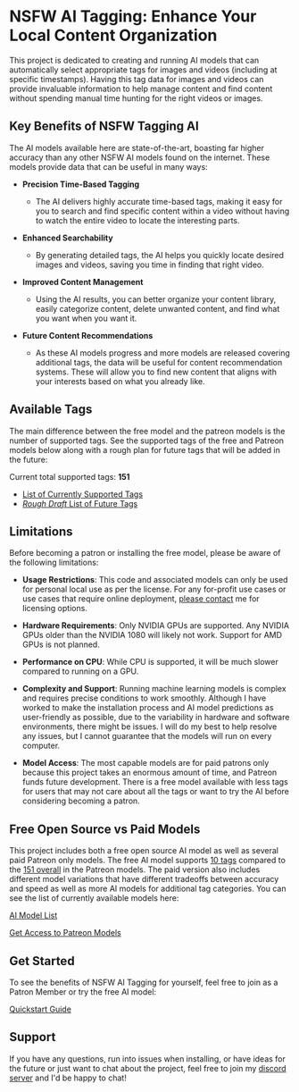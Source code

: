 # NSFW AI Tagging: Enhance Your Local Content Organization

This project is dedicated to creating and running AI models that can automatically select appropriate tags for images and videos (including at specific timestamps). Having this tag data for images and videos can provide invaluable information to help manage content and find content without spending manual time hunting for the right videos or images.

## Key Benefits of NSFW Tagging AI

The AI models available here are state-of-the-art, boasting far higher accuracy than any other NSFW AI models found on the internet. These models provide data that can be useful in many ways:

* **Precision Time-Based Tagging**
  - The AI delivers highly accurate time-based tags, making it easy for you to search and find specific content within a video without having to watch the entire video to locate the interesting parts.

* **Enhanced Searchability**
  - By generating detailed tags, the AI helps you quickly locate desired images and videos, saving you time in finding that right video.

* **Improved Content Management**
  - Using the AI results, you can better organize your content library, easily categorize content, delete unwanted content, and find what you want when you want it.

* **Future Content Recommendations**
  - As these AI models progress and more models are released covering additional tags, the data will be useful for content recommendation systems. These will allow you to find new content that aligns with your interests based on what you already like.

## Available Tags
The main difference between the free model and the patreon models is the number of supported tags. See the supported tags of the free and Patreon models below along with a rough plan for future tags that will be added in the future:

Current total supported tags: **151**
- [List of Currently Supported Tags](https://docs.google.com/spreadsheets/d/1MbULbXaUMjvuGo066SuPaJVjBSSA57jhS3DAtvWNpwI/edit?usp=sharing)
- [*Rough Draft* List of Future Tags](https://docs.google.com/spreadsheets/d/13dFiZDMqpoaeOWo-M4LBweOAwkcmetgzYHMdqGIK328/edit?usp=sharing)

## Limitations

Before becoming a patron or installing the free model, please be aware of the following limitations:

- **Usage Restrictions**: This code and associated models can only be used for personal local use as per the license. For any for-profit use cases or use cases that require online deployment, [please contact](https://discord.gg/EvYbZBf) me for licensing options.

- **Hardware Requirements**: Only NVIDIA GPUs are supported. Any NVIDIA GPUs older than the NVIDIA 1080 will likely not work. Support for AMD GPUs is not planned.

- **Performance on CPU**: While CPU is supported, it will be much slower compared to running on a GPU.

- **Complexity and Support**: Running machine learning models is complex and requires precise conditions to work smoothly. Although I have worked to make the installation process and AI model predictions as user-friendly as possible, due to the variability in hardware and software environments, there might be issues. I will do my best to help resolve any issues, but I cannot guarantee that the models will run on every computer.

- **Model Access**: The most capable models are for paid patrons only because this project takes an enormous amount of time, and Patreon funds future development. There is a free model available with less tags for users that may not care about all the tags or want to try the AI before considering becoming a patron.

## Free Open Source vs Paid Models

This project includes both a free open source AI model as well as several paid Patreon only models. The free AI model supports [10 tags](https://docs.google.com/spreadsheets/d/1MbULbXaUMjvuGo066SuPaJVjBSSA57jhS3DAtvWNpwI/edit?usp=sharing) compared to the [151 overall](https://docs.google.com/spreadsheets/d/1MbULbXaUMjvuGo066SuPaJVjBSSA57jhS3DAtvWNpwI/edit?usp=sharing) in the Patreon models. The paid version also includes different model variations that have different tradeoffs between accuracy and speed as well as more AI models for additional tag categories. You can see the list of currently available models here:

[AI Model List](https://github.com/skier233/nsfw_ai_model_server/wiki/AI-Models)

[Get Access to Patreon Models](https://www.patreon.com/Skier)

## Get Started

To see the benefits of NSFW AI Tagging for yourself, feel free to join as a Patron Member or try the free AI model:

[Quickstart Guide](https://github.com/skier233/nsfw_ai_model_server/wiki/NSFW-AI-Tagging-Quickstart-Guide)

## Support

If you have any questions, run into issues when installing, or have ideas for the future or just want to chat about the project, feel free to join my [discord server](https://discord.gg/EvYbZBf) and I'd be happy to chat!
